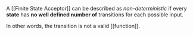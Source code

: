 A [[Finite State Acceptor]] can be described as _non-deterministic_ if every **state** has **no well defined number of** transitions for each possible input.

In other words, the transition is not a valid [[function]].

